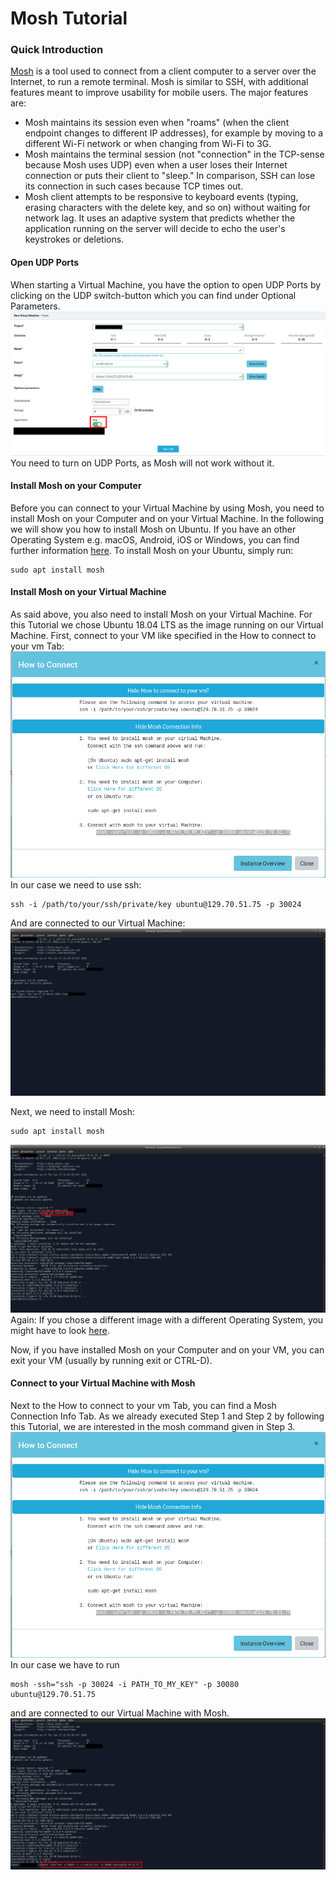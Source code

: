 # Mosh Tutorial

### Quick Introduction
[Mosh](https://mosh.org/) is a tool used to connect from a client computer to a server over the Internet, to run a remote terminal. Mosh is similar to SSH, with additional features meant to improve usability for mobile users. The major features are:

* Mosh maintains its session even when "roams" (when the client endpoint changes to different IP addresses), for example by moving to a different Wi-Fi network or when changing from Wi-Fi to 3G.
* Mosh maintains the terminal session (not "connection" in the TCP-sense because Mosh uses UDP) even when a user loses their Internet connection or puts their client to "sleep." In comparison, SSH can lose its connection in such cases because TCP times out.
* Mosh client attempts to be responsive to keyboard events (typing, erasing characters with the delete key, and so on) without waiting for network lag. It uses an adaptive system that predicts whether the application running on the server will decide to echo the user's keystrokes or deletions.

#### Open UDP Ports
When starting a Virtual Machine, you have the option to open UDP Ports by clicking on the UDP switch-button which you can find under Optional Parameters.
![UDP_ON](images/udp_on.png)
You need to turn on UDP Ports, as Mosh will not work without it.

#### Install Mosh on your Computer
Before you can connect to your Virtual Machine by using Mosh, you need to install Mosh on your Computer and on your Virtual Machine. In the following we will show you how to install Mosh on Ubuntu. If you have an other Operating System e.g. macOS, Android, iOS or Windows, you can find further information [here](https://mosh.org/#getting).
To install Mosh on your Ubuntu, simply run:
```
sudo apt install mosh
```

#### Install Mosh on your Virtual Machine
As said above, you also need to install Mosh on your Virtual Machine. For this Tutorial we chose Ubuntu 18.04 LTS as the image running on our Virtual Machine.
First, connect to your VM like specified in the How to connect to your vm Tab:
![CONNECTION INFO](images/connect_info.png)
In our case we need to use ssh:
```
ssh -i /path/to/your/ssh/private/key ubuntu@129.70.51.75 -p 30024
```
And are connected to our Virtual Machine:
![CONNECTED WITH SSH](images/connected_with_ssh.png)

Next, we need to install Mosh:
```
sudo apt install mosh
```
![INSTALL MOSH ON VM](images/install_mosh_on_vm.png)
Again: If you chose a different image with a different Operating System, you might have to look [here](https://mosh.org/#getting).

Now, if you have installed Mosh on your Computer and on your VM, you can exit your VM (usually by running exit or CTRL-D).

#### Connect to your Virtual Machine with Mosh
Next to the How to connect to your vm Tab, you can find a Mosh Connection Info Tab. As we already executed Step 1 and Step 2 by following this Tutorial, we are interested in the mosh command given in Step 3.
![CONNECTION INFO](images/connect_info.png)
In our case we have to run
```
mosh -ssh="ssh -p 30024 -i PATH_TO_MY_KEY" -p 30080 ubuntu@129.70.51.75
```
and are connected to our Virtual Machine with Mosh.
![CONNECT WITH MOSH](images/connect_with_mosh.png)
